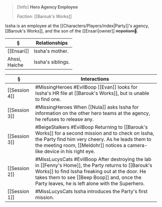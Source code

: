 >[!info] 
>**Hero Agency Employee**
>
>*Faction:* [[Barouk's Works]]
>

Issha is an employee at the [[Characters/Players/index|Party]]'s agency, [[Barouk's Works]], and the son of the [[Ensari|owner]] ~~nepotism🤮~~.

| § | Relationships |
| ---- | ---- |
| [[Ensari]] | Issha's mother. |
| Ahssi, <br>Haiche | Issha's siblings. |

| § | Interactions |
| ---- | ---- |
| [[Session 4]] | #MissingHeroes #EvilBoop [[Evan]] looks for Issha's HR file at [[Barouk's Works]], but is unable to find one. |
| [[Session 3]] | #MissingHeroes When [[Nula]] asks Issha for information on the other hero teams at the agency, he refuses to release any. |
| [[Session 3]] | #BeigeStalkers #EvilBoop Returning to [[Barouk's Works]] for a second mission and to check on Issha, the Party find him very cheery. As he leads them to the meeting room, [[Meldohr]] notices a camera-like device in his right eye. |
| [[Session 2]] | #MissLucysCats #EvilBoop After destroying the lab in [[Fenny's Home]], the Party returns to [[Barouk's Works]] to find Issha freaking out at the door. He takes them to see [[Beep Boop]] and, once the Party leaves, he is left alone with the Superhero. |
| [[Session 1]] | #MissLucysCats Issha introduces the Party's first mission. |
